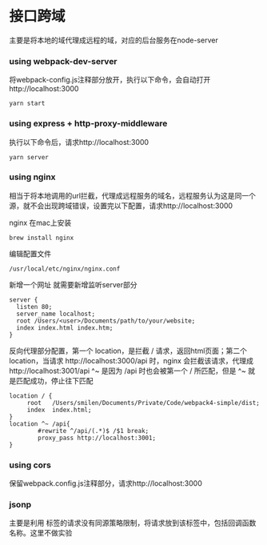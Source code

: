 # 接口跨域

主要是将本地的域代理成远程的域，对应的后台服务在node-server

### using webpack-dev-server

将webpack-config.js注释部分放开，执行以下命令，会自动打开http://localhost:3000

```
yarn start
```

### using express + http-proxy-middleware

执行以下命令后，请求http://localhost:3000

```
yarn server
```

### using nginx

相当于将本地调用的url拦截，代理成远程服务的域名，远程服务认为这是同一个源，就不会出现跨域错误，设置完以下配置，请求http://localhost:3000

nginx 在mac上安装

```
brew install nginx
```

编辑配置文件

```
/usr/local/etc/nginx/nginx.conf
```

新增一个网址 就需要新增监听server部分

```
server {
  listen 80;
  server_name localhost;
  root /Users/<user>/Documents/path/to/your/website;
  index index.html index.htm;
}
```

反向代理部分配置，第一个 location，是拦截 / 请求，返回html页面；第二个 location，当请求 http://localhost:3000/api 时，nginx 会拦截该请求，代理成 http://localhost:3001/api
^~ 是因为 /api 时也会被第一个 / 所匹配，但是 ^~ 就是匹配成功，停止往下匹配

```
location / {
     root   /Users/smilen/Documents/Private/Code/webpack4-simple/dist;
     index  index.html;
}
location ^~ /api{
        #rewrite ^/api/(.*)$ /$1 break;
        proxy_pass http://localhost:3001;
}
```

### using cors

保留webpack.config.js注释部分，请求http://localhost:3000

### jsonp

主要是利用 <script></script> 标签的请求没有同源策略限制，将请求放到该标签中，包括回调函数名称。这里不做实验